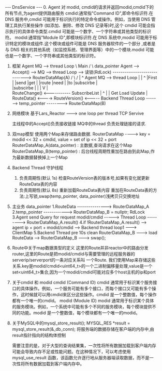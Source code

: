 --- DnsService ---
0. Agent 对 modid, cmdid的请求并返回modid,cmdid下的所有节点,为agent提供路由服务
    cmdid:通常指"Command ID",即命令标识符.在 DNS 服务中,cmdid 可能用于标识执行的特定命令或操作。例如，当使用 DNS 管理工具执行某些操作
    (如添加、删除、修改 DNS 记录等)时,这个 cmdid 可能会指示执行的具体命令类型.cmdid 可能是一个数字、一个字符串或其他类型的标识符。
    modid:通常指"Module ID",即模块标识符.在 DNS 系统中,modid 可能用于标识特定的模块或组件.这个模块或组件可能是 DNS 服务器软件的一个部分
    ,或者是与 DNS 相关的其他系统（如监控系统、管理界面等）中的一个模块.modid 可能也是一个数字、一个字符串或其他类型的标识符。

1. 框架
    Agent                   MQ --> thread Loop
         \     Main        /                  \                          data_pointer
    Agent --> Accept() -->  MQ --> thread Loop --> 读锁(RdLock) ------------------------------>  RouterDataMap(A)
         /                 \                  /        |                                                ^
    Agent                   MQ --> thread Loop         |                                                |
                                ^                      |First                                           |
                                |send                  |get                                             |
                                |route                 |need                                            |
                                |to                    |subscirbe                                       |    
                                |subscirbe             |                                                |
                                |                      V                                                |  
                        RouteChange()  <----------- SubscribeList                                       |
                            ^                                                                           |
                            |           Get                        Load                  Update         |
    RouteData() <----> RouteVersion() <----- Backend Thread Loop -------> temp_pointer --------> RouterDataMap(B)

2. 网络模块
    基于Lars_Reactor ---> one loop per thread TCP Servive
    
    主线程中的Accept()负责接收链接
    MQ中的thread 负责处理链接的请求.

3. 双map模型
    使用两个Map来存储路由数据. 
        RouterDataMap ----> key = modid << 32 + cmdid, value = set of ip << 32 + port
        RouterDataMap_A(data_pointer) : 主数据,查询请求在这个Map
        RouterDataMap_B(temp_pointer) : 后台线程周期性重加在路由到此Map,作为最新数据替换掉上一个Map

4. Backend Thread 守护线程
    1. 负责周期性(默认 1s) 检查RouteVersion表的版本号,如果有变化就更新RouteData表的内容
    2. 负责周期性(默认 8s) 重新加载RouteData表内容
    重加在RouteData表的方法:上写锁,swap(temp_pointer, data_pointer)浅拷贝只交换地址

5. 主业务
                  data_pointer
    1.RouteData ---------------> RouterDataMap_A
    2.temp_pointer ------------> RouterDataMap_B = nullptr;         RdLock
    3.Agent send Query for request modid/cmdid -----> Thread Loop ---------> RouterDataMap_A.result()
    4.if !RouterDataMap_A.result() --> agent ip + port + modid/cmdid --> Backend thread loop1  ---> ClientMap
    5.Backend Thread pre 10s clean RouterDataMap_B ---> load RouteData --> RouterDataMap_B ---> swap();

6. Route中关于map数据类型的定义
    这里的Route并非reactor中的路由分发router,这里的Route是把modid/cmdid与需要管理的远程服务器的serverip/serverport的一条对应关系叫
    一个Route.
    我们使用Map来存储这些关系.key是modid/cmdid<uint64_t>的一个二进制偏移量处理,value是一个set<uint64_t>集合,因为一个modid/cmdid可能对应多个host主机的ip和port
    
7. 关于cmdid 和 modid
        cmdid (Command ID)
    cmdid 通常用于标识某个服务接口的具体操作。例如，一个服务可能有多个接口，而每个接口又可能有多个操作，这时候就可以用cmdid来区分这些操作。cmdid 是一个整数值，每个操作都有一个唯一的cmdid。
        modid (Module ID)
    modid 通常用于标识某个具体的服务模块。例如，一个系统中可能有多个不同的服务模块，每个模块提供不同的功能。modid 是一个整数值，每个模块都有一个唯一的modid。

8. 关于MySQL中的mysql_store_result();
    MYSQL_RES *result = mysql_store_result(&_db_conn);
    将服务端的数据存储在客户端的内存中,由result指针指向的结构体控制
    
    需要注意的是，对于大型的查询结果集，一次性将所有数据加载到客户端内存可能会导致内存不足或性能问题。在这种情况下，可以考虑使用 mysql_use_result 函数，该函数允许逐行地从服务器端读取数据，而不是一次性将所有数据加载到客户端内存中。






